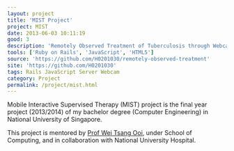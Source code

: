```yaml
---
layout: project
title: 'MIST Project'
project: MIST
date: 2013-06-03 10:11:19
good: 3
description: 'Remotely Observed Treatment of Tuberculosis through Webcam and Smartphones.'
tools: ['Ruby on Rails', 'JavaScript', 'HTML5']
source: 'https://github.com/H0201030/remotely-observed-treatment'
site: 'https://github.com/H0201030'
tags: Rails JavaScript Server Webcam
category: Project
permalink: /project/mist.html
---
```


Mobile Interactive Supervised Therapy (MIST) project is the final year project (2013/2014) of my bachelor degree (Computer Engineering) in National University of Singapore.

This project is mentored by [Prof Wei Tsang Ooi](http://www.comp.nus.edu.sg/~ooiwt/), under School of Computing, and in collaboration with National University Hospital.
